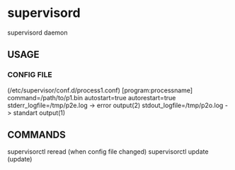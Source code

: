 # supervisord
supervisord daemon

## USAGE

### CONFIG FILE

(/etc/supervisor/conf.d/process1.conf)
[program:processname]
command=/path/to/p1.bin
autostart=true
autorestart=true
stderr_logfile=/tmp/p2e.log -> error output(2)
stdout_logfile=/tmp/p2o.log -> standart output(1)

## COMMANDS

supervisorctl reread (when config file changed)
supervisorctl update (update)
